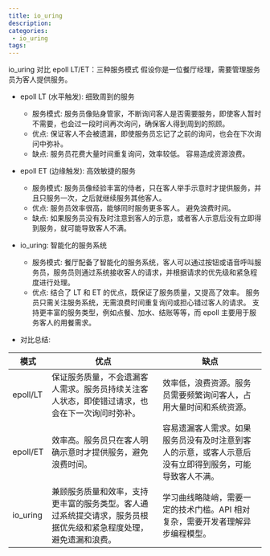 ```yaml
---
title: io_uring
description:
categories:
 - io_uring
tags:
---
```


io_uring 对比 epoll LT/ET：三种服务模式
假设你是一位餐厅经理，需要管理服务员为客人提供服务。
- epoll LT (水平触发): 细致周到的服务
  - 服务模式: 服务员像贴身管家，不断询问客人是否需要服务，即使客人暂时不需要，也会过一段时间再次询问，确保客人得到周到的照顾。
  - 优点:
保证客人不会被遗漏，即使服务员忘记了之前的询问，也会在下次询问中弥补。
  - 缺点:
服务员花费大量时间重复询问，效率较低。
容易造成资源浪费。

- epoll ET (边缘触发): 高效敏捷的服务
    - 服务模式: 服务员像经验丰富的侍者，只在客人举手示意时才提供服务，并且只服务一次，之后就继续服务其他客人。
    - 优点:
        服务员效率很高，能够同时服务更多客人。
        避免浪费时间。
    - 缺点:
        如果服务员没有及时注意到客人的示意，或者客人示意后没有立即得到服务，就可能导致客人不满。
- io_uring: 智能化的服务系统
    - 服务模式: 
    餐厅配备了智能化的服务系统，客人可以通过按钮或语音呼叫服务员，服务员则通过系统接收客人的请求，并根据请求的优先级和紧急程度进行处理。
    - 优点:
    结合了 LT 和 ET 的优点，既保证了服务质量，又提高了效率。
    服务员只需关注服务系统，无需浪费时间重复询问或担心错过客人的请求。
    支持更丰富的服务类型，例如点餐、加水、结账等等，而 epoll 主要用于服务客人的用餐需求。

- 对比总结:

| 模式     | 优点                                                                                                             | 缺点                                                                                                   |
| -------- | ---------------------------------------------------------------------------------------------------------------- | ------------------------------------------------------------------------------------------------------ |
| epoll/LT | 保证服务质量，不会遗漏客人需求。服务员持续关注客人状态，即使错过请求，也会在下一次询问时弥补。                   | 效率低，浪费资源。服务员需要频繁询问客人，占用大量时间和系统资源。                                     |
| epoll/ET | 效率高。服务员只在客人明确示意时才提供服务，避免浪费时间。                                                       | 容易遗漏客人需求。如果服务员没有及时注意到客人的示意，或客人示意后没有立即得到服务，可能导致客人不满。 |
| io_uring | 兼顾服务质量和效率，支持更丰富的服务类型。客人通过系统提交请求，服务员根据优先级和紧急程度处理，避免遗漏和浪费。 | 学习曲线略陡峭，需要一定的技术门槛。API 相对复杂，需要开发者理解异步编程模型。                         |
